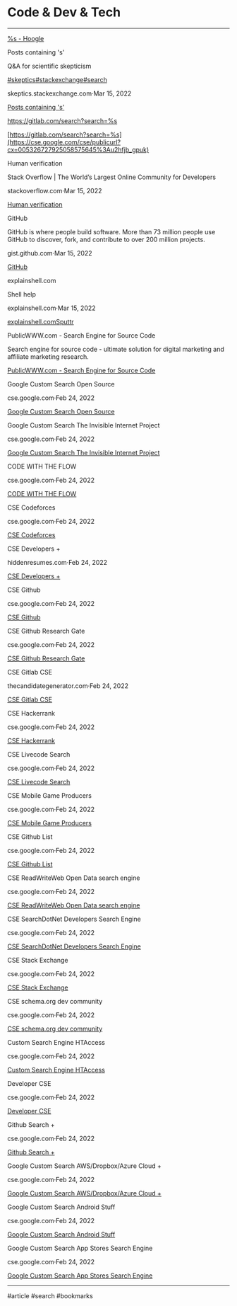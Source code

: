 # Code & Dev & Tech

---

[%s - Hoogle](https://cse.google.com/cse/publicurl?cx=005154715738920500810%3Afmizctlroiw)

Posts containing 's'

Q&A for scientific skepticism

[#skeptics](/whoisdsmith/code-and-dev-and-tech-23433363/search/sort=-sort&perpage=30&page=0&search=%23skeptics)[#stackexchange](/whoisdsmith/code-and-dev-and-tech-23433363/search/sort=-sort&perpage=30&page=0&search=%23stackexchange)[#search](/whoisdsmith/code-and-dev-and-tech-23433363/search/sort=-sort&perpage=30&page=0&search=%23search)

skeptics.stackexchange.com·Mar 15, 2022

[Posts containing 's'](https://cse.google.com/cse/publicurl?cx=001956934792321444063%3Akptybhr31yy)

https://gitlab.com/search?search=%s

[https://gitlab.com/search?search=%s](https://cse.google.com/cse/publicurl?cx=005326727925058575645%3Au2hfjb_gpuk)

Human verification

Stack Overflow | The World’s Largest Online Community for Developers

stackoverflow.com·Mar 15, 2022

[Human verification](https://cse.google.com/cse/publicurl?cx=003884673279755833555%3A2nd1kupam-s)

GitHub

GitHub is where people build software. More than 73 million people use GitHub to discover, fork, and contribute to over 200 million projects.

gist.github.com·Mar 15, 2022

[GitHub](https://cse.google.com/cse/publicurl?cx=000604492950510474204%3Anla4hxmojqu)

explainshell.com

Shell help

explainshell.com·Mar 15, 2022

[explainshell.com](https://cse.google.com/cse/home?cx=006728497408158459967%3Aybxjdw-bjjw)[Sputtr](https://cse.google.com/cse/home?client=pub-8324125911897442&cof=GFNT%3A%23996699%3BGALT%3A%233333CC%3BLH%3A43%3BCX%3AJava%3BVLC%3A%23FF0000%3BDIV%3A%23996699%3BFORID%3A1%3BT%3A%23333399%3BALC%3A%23996699%3BLC%3A%23996699%3BL%3Ahttp%3A%2F%2Fjava.sun.com%2Fimages%2Fgetjava_med.gif%3BGIMP%3A%23996699%3BLP%3A1%3BBGC%3A%23FFFFFF%3BAH%3Aleft&cx=005506632761844726871%3Asmfqscqavok&sa=Search)

PublicWWW.com - Search Engine for Source Code

Search engine for source code - ultimate solution for digital marketing and affiliate marketing research.

[PublicWWW.com - Search Engine for Source Code](https://cse.google.com/cse/home?cx=001706605492879182808%3Ayra97xpb_7y)

Google Custom Search Open Source

cse.google.com·Feb 24, 2022

[Google Custom Search Open Source](https://cse.google.com/cse/home?cx=007950368875930262986%3Avwrqfjvw_u4&hl=en)

Google Custom Search The Invisible Internet Project

cse.google.com·Feb 24, 2022

[Google Custom Search The Invisible Internet Project](https://cse.google.com/cse?cx=000905274576528531678%3Azdstbilawf0)

CODE WITH THE FLOW

cse.google.com·Feb 24, 2022

[CODE WITH THE FLOW](https://cse.google.com/cse/publicurl?cx=001580308195336108602%3Amhdmrvbspnm)

CSE Codeforces

cse.google.com·Feb 24, 2022

[CSE Codeforces](https://cse.google.com/cse/publicurl?cx=005259122747959844556%3Ag-q6xdwtlue)

CSE Developers +

hiddenresumes.com·Feb 24, 2022

[CSE Developers +](https://cse.google.com/cse/publicurl?cx=004734170301196198067%3Aswzl0ra_ide)

CSE Github

cse.google.com·Feb 24, 2022

[CSE Github](https://cse.google.com/cse/publicurl?cx=000334200464811979738%3Ab0j8zmvzjnk)

CSE Github Research Gate

cse.google.com·Feb 24, 2022

[CSE Github Research Gate](https://cse.google.com/cse/publicurl?cx=003736913799082383568%3A8pkugzvixsw)

CSE Gitlab CSE

thecandidategenerator.com·Feb 24, 2022

[CSE Gitlab CSE](https://cse.google.com/cse/publicurl?cx=000834333561951534331%3Abv-yqro5krw)

CSE Hackerrank

cse.google.com·Feb 24, 2022

[CSE Hackerrank](https://cse.google.com/cse/home?cx=013791148858571516042%3Aadxvhgecf4m&hl=en)

CSE Livecode Search

cse.google.com·Feb 24, 2022

[CSE Livecode Search](https://cse.google.com/cse/home?cx=000092903031650492802%3Awmoqkjvon0i)

CSE Mobile Game Producers

cse.google.com·Feb 24, 2022

[CSE Mobile Game Producers](https://cse.google.com/cse/publicurl?cx=002072379199720138921%3A9m-bgfzutzq)

CSE Github List

cse.google.com·Feb 24, 2022

[CSE Github List](https://cse.google.com/cse/publicurl?cx=000825531964825142534%3Acqr2sjirilw)

CSE ReadWriteWeb Open Data search engine

cse.google.com·Feb 24, 2022

[CSE ReadWriteWeb Open Data search engine](https://cse.google.com/cse?cx=000905274576528531678%3Aczs5xrlwb3m)

CSE SearchDotNet Developers Search Engine

cse.google.com·Feb 24, 2022

[CSE SearchDotNet Developers Search Engine](https://gitlab.com/search?search=%25s)

CSE Stack Exchange

cse.google.com·Feb 24, 2022

[CSE Stack Exchange](https://stackoverflow.com/search?q=%25s)

CSE schema.org dev community

cse.google.com·Feb 24, 2022

[CSE schema.org dev community](https://skeptics.stackexchange.com/search?q=%25s)

Custom Search Engine HTAccess

cse.google.com·Feb 24, 2022

[Custom Search Engine HTAccess](https://publicwww.com)

Developer CSE

cse.google.com·Feb 24, 2022

[Developer CSE](https://cse.google.com/cse?cx=007791543817084091905%3Avmwkk8ksx9k)

Github Search +

cse.google.com·Feb 24, 2022

[Github Search +](https://cse.google.com/cse?cx=009462381166450434430%3A4pw19akdthg)

Google Custom Search AWS/Dropbox/Azure Cloud +

cse.google.com·Feb 24, 2022

[Google Custom Search AWS/Dropbox/Azure Cloud +](https://www.sputtr.com)

Google Custom Search Android Stuff

cse.google.com·Feb 24, 2022

[Google Custom Search Android Stuff](https://cse.google.com/cse/home?cx=partner-pub-7396620608505330%3Axjbbr6-w0cu)

Google Custom Search App Stores Search Engine

cse.google.com·Feb 24, 2022

[Google Custom Search App Stores Search Engine](https://cse.google.com/cse?cx=013991603413798772546%3Axbbb31a0ecw)


___

#article #search #bookmarks